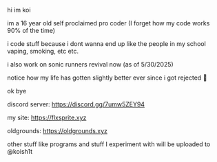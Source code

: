 hi im koi

im a 16 year old self proclaimed pro coder (I forget how my code works 90% of the time)

i code stuff because i dont wanna end up like the people in my school vaping, smoking, etc etc.

i also work on sonic runners revival now (as of 5/30/2025)

notice how my life has gotten slightly better ever since i got rejected :pray:

ok bye

discord server: https://discord.gg/7umw5ZEY94

my site: https://flxsprite.xyz

oldgrounds: https://oldgrounds.xyz

other stuff like programs and stuff I experiment with will be uploaded to @koish1t
